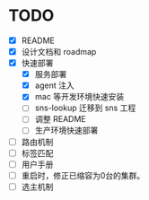 # TODO

- [x] README
- [x] 设计文档和 roadmap
- [x] 快速部署
	- [x] 服务部署
	- [x] agent 注入
	- [x] mac 等开发环境快速安装
	- [ ] sns-lookup 迁移到 sns 工程
	- [ ] 调整 README
	- [ ] 生产环境快速部署
- [ ] 路由机制
- [ ] 标签匹配
- [ ] 用户手册
- [ ] 重启时，修正已缩容为0台的集群。
- [ ] 选主机制
